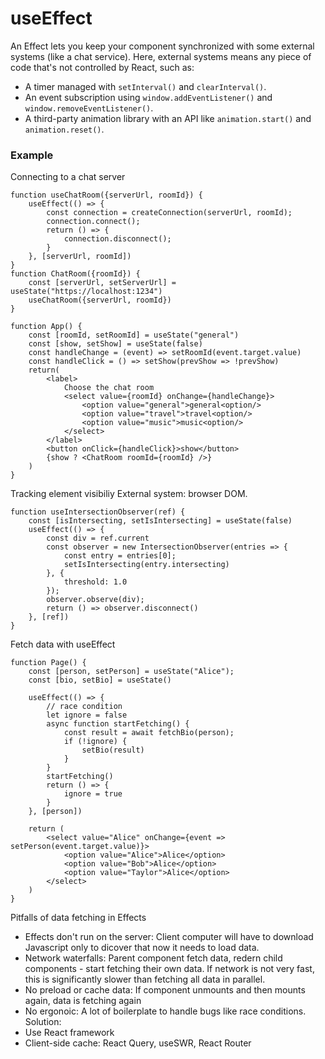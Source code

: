 # useEffect
An Effect lets you keep your component synchronized with some external systems (like a chat service). Here, external systems means any piece of code that's not controlled by React, such as:
* A timer managed with `setInterval()` and `clearInterval()`.
* An event subscription using `window.addEventListener()` and `window.removeEventListener()`.
* A third-party animation library with an API like `animation.start()` and `animation.reset()`.

### Example
Connecting to a chat server
```tsx
function useChatRoom({serverUrl, roomId}) {
    useEffect(() => {
        const connection = createConnection(serverUrl, roomId);
        connection.connect();
        return () => {
            connection.disconnect();
        }
    }, [serverUrl, roomId])
}
function ChatRoom({roomId}) {
    const [serverUrl, setServerUrl] = useState("https://localhost:1234")
    useChatRoom({serverUrl, roomId})
}

function App() {
    const [roomId, setRoomId] = useState("general")
    const [show, setShow] = useState(false)
    const handleChange = (event) => setRoomId(event.target.value)
    const handleClick = () => setShow(prevShow => !prevShow)
    return(
        <label>
            Choose the chat room
            <select value={roomId} onChange={handleChange}>
                <option value="general">general<option/>
                <option value="travel">travel<option/>
                <option value="music">music<option/>
            </select>
        </label>
        <button onClick={handleClick}>show</button>
        {show ? <ChatRoom roomId={roomId} />}
    )
}
```

Tracking element visibiliy
External system: browser DOM.
```tsx
function useIntersectionObserver(ref) {
    const [isIntersecting, setIsIntersecting] = useState(false)
    useEffect(() => {
        const div = ref.current
        const observer = new IntersectionObserver(entries => {
            const entry = entries[0];
            setIsIntersecting(entry.intersecting)
        }, {
            threshold: 1.0
        });
        observer.observe(div);
        return () => observer.disconnect()
    }, [ref])
}
```

Fetch data with useEffect
```tsx
function Page() {
    const [person, setPerson] = useState("Alice");
    const [bio, setBio] = useState()

    useEffect(() => {
        // race condition
        let ignore = false
        async function startFetching() {
            const result = await fetchBio(person);
            if (!ignore) {
                setBio(result)
            }
        }
        startFetching()
        return () => {
            ignore = true
        }
    }, [person])

    return (
        <select value="Alice" onChange={event => setPerson(event.target.value)}>
            <option value="Alice">Alice</option>
            <option value="Bob">Alice</option>
            <option value="Taylor">Alice</option>
        </select>
    )
}
```
Pitfalls of data fetching in Effects
* Effects don't run on the server: Client computer will have to download Javascript only to dicover that now it needs to load data.
* Network waterfalls: Parent component fetch data, redern child components - start fetching their own data. If network is not very fast, this is significantly slower than fetching all data in parallel.
* No preload or cache data: If component unmounts and then mounts again, data is fetching again
* No ergonoic: A lot of boilerplate to handle bugs like race conditions.
Solution:
* Use React framework
* Client-side cache: React Query, useSWR, React Router